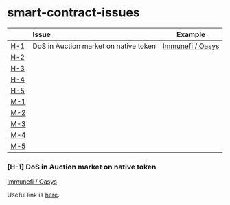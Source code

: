 # smart-contract-issues

| |Issue|Example|
|-|:-|:-:|
| [H-1](#H-1) | DoS in Auction market on native token | [Immunefi / Oasys](https://github.com/oasysgames/oasys-ecosystem-contract/blob/f346dc9ae3e6f65c4e026687455fdb2eeff47ee8/contracts/tofuNFT/MarketNG.sol#L760-L762) |
| [H-2](#H-2) | | |
| [H-3](#H-3) | | |
| [H-4](#H-4) | | |
| [H-5](#H-5) | | |
| [M-1](#M-1) | | |
| [M-2](#M-2) | | |
| [M-3](#M-3) | | |
| [M-4](#M-4) | | |
| [M-5](#M-5) | | |

### <a name="H-1"></a>[H-1] DoS in Auction market on native token

[Immunefi / Oasys](https://github.com/oasysgames/oasys-ecosystem-contract/blob/f346dc9ae3e6f65c4e026687455fdb2eeff47ee8/contracts/tofuNFT/MarketNG.sol#L760-L762)

Useful link is [here](https://consensys.github.io/smart-contract-best-practices/attacks/denial-of-service/).

